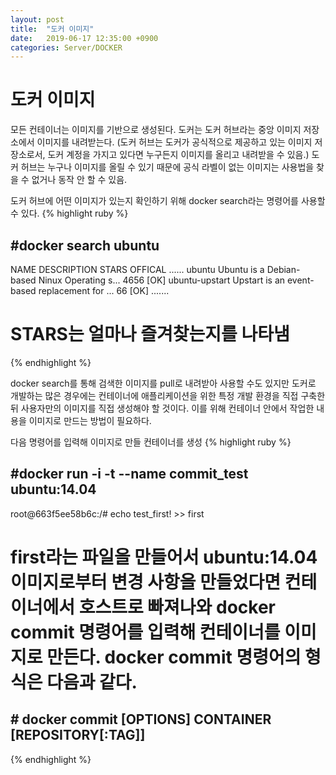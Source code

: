 ```yaml
---
layout: post
title:  "도커 이미지"
date:   2019-06-17 12:35:00 +0900
categories: Server/DOCKER
---
```

# 도커 이미지
모든 컨테이너는 이미지를 기반으로 생성된다.
도커는 도커 허브라는 중앙 이미지 저장소에서 이미지를 내려받는다. (도커 허브는 도커가 공식적으로 제공하고 있는 이미지 저장소로서, 도커 계정을 가지고 있다면 누구든지 이미지를 올리고 내려받을 수 있음.)
도커 허브는 누구나 이미지를 올릴 수 있기 때문에 공식 라벨이 없는 이미지는 사용법을 찾을 수 없거나 동작 안 할 수 있음.


도커 허브에 어떤 이미지가 있는지 확인하기 위해 docker search라는 명령어를 사용할 수 있다.
{% highlight ruby %}
## #docker search ubuntu
NAME            DESCRIPTION                                       STARS           OFFICAL   ......
ubuntu          Ubuntu is a Debian-based Ninux Operating s...     4656             [OK]
ubuntu-upstart  Upstart is an event-based replacement for ...     66               [OK]
.......
# STARS는 얼마나 즐겨찾는지를 나타냄
{% endhighlight %}

docker search를 통해 검색한 이미지를 pull로 내려받아 사용할 수도 있지만 도커로 개발하는 많은 경우에는 컨테이너에 애플리케이션을 위한 특정 개발 환경을 직접 구축한 뒤 사용자만의 이미지를 직접 생성해야 할 것이다. 이를 위해 컨테이너 안에서 작업한 내용을 이미지로 만드는 방법이 필요하다.

다음 명령어를 입력해 이미지로 만들 컨테이너를 생성
{% highlight ruby %}
## #docker run -i -t --name commit_test ubuntu:14.04
root@663f5ee58b6c:/# echo test_first! >> first

# first라는 파일을 만들어서 ubuntu:14.04 이미지로부터 변경 사항을 만들었다면 컨테이너에서 호스트로 빠져나와 docker commit 명령어를 입력해 컨테이너를 이미지로 만든다. docker commit 명령어의 형식은 다음과 같다.
## # docker commit [OPTIONS] CONTAINER [REPOSITORY[:TAG]]
{% endhighlight %}
